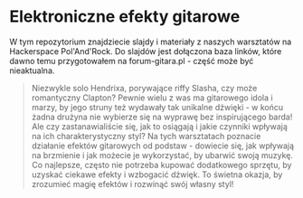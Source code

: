 # Elektroniczne efekty gitarowe

W tym repozytorium znajdziecie slajdy i materiały z naszych warsztatów na Hackerspace Pol'And'Rock.
Do slajdów jest dołączona baza linków, które dawno temu przygotowałem na forum-gitara.pl - część może być nieaktualna.

> Niezwykle solo Hendrixa, porywające riffy Slasha, czy może romantyczny Clapton? Pewnie wielu z was ma gitarowego idola i marzy, by jego struny też wydawały tak unikalne dźwięki - w końcu żadna drużyna nie wybierze się na wyprawę bez inspirującego barda! Ale czy zastanawialiście się, jak to osiągają i jakie czynniki wpływają na ich charakterystyczny styl? Na tych warsztatach poznacie działanie efektów gitarowych od podstaw - dowiecie się, jak wpływają na brzmienie i jak możecie je wykorzystać, by ubarwić swoją muzykę. Co najlepsze, często nie potrzeba kupować dodatkowego sprzętu, by uzyskać ciekawe efekty i wzbogacić dźwięk. To świetna okazja, by zrozumieć magię efektów i rozwinąć swój własny styl!
